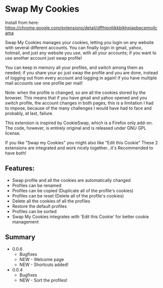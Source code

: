 # Swap My Cookies 

Install from here: https://chrome.google.com/extensions/detail/dffhipnliikkblkhpjapbecpmoilcama 

Swap My Cookies manages your cookies, letting you login on any website with several different accounts. You can finally login in gmail, yahoo, hotmail, and just any website you use, with all your accounts; if you want to use another account just swap profile!

You can keep in memory all your profiles, and switch among them as needed; if you share your pc just swap the profile and you are done, instead of logging out from every account and logging in again! if you have multiple mail accounts use one profile per mail!

Note: when the profile is changed, so are all the cookies stored by the browser. This means that if you have gmail and yahoo opened and you switch profile, the account changes in both pages, this is a limitation I had to impose, because of the many challenges I would have had to face and probably, at last, failure.

This extension is inspired by CookieSwap, which is a Firefox only add-on. The code, however, is entirely original and is released under GNU GPL license.

If you like "Swap my Cookies" you might also like "Edit this Cookie" These 2 extensions are integrated and work nicely together...it's Recommended to have both!

## Features:

* Swap profile and all the cookies are automatically changed
* Profiles can be renamed
* Profiles can be copied (Duplicate all of the profile's cookies)
* Profiles can be reset (Delete all of the profile's cookies)
* Delete all the cookies of all the profiles
* Restore the default profiles
* Profiles can be sorted
* Swap My Cookies integrates with 'Edit this Cookie' for better cookie management


## Summary

* 0.0.6
  * Bugfixes
  * NEW - Welcome page
  * NEW - Shortcuts added!
* 0.0.4
  * Bugfixes
  * NEW - Sort the profiles!
  
